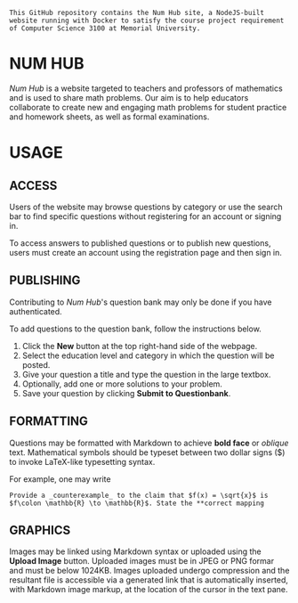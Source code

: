     This GitHub repository contains the Num Hub site, a NodeJS-built website running with Docker to satisfy the course project requirement of Computer Science 3100 at Memorial University.
# NUM HUB
_Num Hub_ is a website targeted to teachers and professors of mathematics and is used to share math problems. Our aim is to help educators collaborate to create new and engaging math problems for student practice and homework sheets, as well as formal examinations. 

# USAGE
## ACCESS
Users of the website may browse questions by category or use the search bar to find specific questions without registering for an account or signing in.

To access answers to published questions or to publish new questions, users must create an account using the registration page and then sign in.

## PUBLISHING
Contributing to _Num Hub_'s question bank may only be done if you have authenticated. 

To add questions to the question bank, follow the instructions below.
1. Click the **New** button at the top right-hand side of the webpage. 
2. Select the education level and category in which the question will be posted.
3. Give your question a title and type the question in the large textbox.
4. Optionally, add one or more solutions to your problem.
5. Save your question by clicking **Submit to Questionbank**.

## FORMATTING
Questions may be formatted with Markdown to achieve **bold face** or _oblique_ text. Mathematical symbols should be typeset between two dollar signs ($) to invoke LaTeX-like typesetting syntax.

For example, one may write 
    
    Provide a _counterexample_ to the claim that $f(x) = \sqrt{x}$ is $f\colon \mathbb{R} \to \mathbb{R}$. State the **correct mapping  
    
## GRAPHICS
Images may be linked using Markdown syntax or uploaded using the **Upload Image** button. Uploaded images must be in JPEG or PNG formar and must be below 1024KB. Images uploaded undergo compression and the resultant file is accessible via a generated link that is automatically inserted, with Markdown image markup, at the location of the cursor in the text pane.
